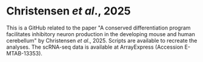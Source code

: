 # Christensen _et al_., 2025

This is a GitHub related to the paper "A conserved differentiation program facilitates inhibitory neuron production in the developing mouse and human cerebellum" by Christensen _et al_., 2025. Scripts are available to recreate the analyses. The scRNA-seq data is available at ArrayExpress (Accession E-MTAB-13353).
